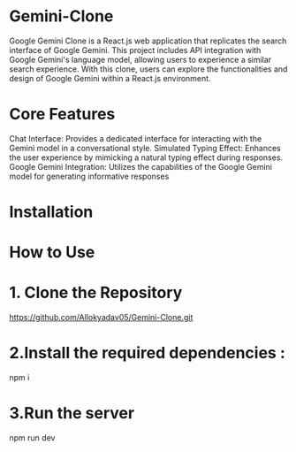 # Gemini-Clone
Google Gemini Clone is a React.js web application that replicates the search interface of Google Gemini. This project includes API integration with Google Gemini's language model, allowing users to experience a similar search experience. With this clone, users can explore the functionalities and design of Google Gemini within a React.js environment.

# Core Features
Chat Interface: Provides a dedicated interface for interacting with the Gemini model in a conversational style.
Simulated Typing Effect: Enhances the user experience by mimicking a natural typing effect during responses.
Google Gemini Integration: Utilizes the capabilities of the Google Gemini model for generating informative responses

# Installation

# How to Use

# 1. Clone the Repository
https://github.com/Allokyadav05/Gemini-Clone.git

# 2.Install the required dependencies :
npm i
# 3.Run the server
npm run dev
